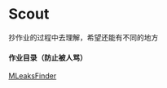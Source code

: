 # Scout
  
  抄作业的过程中去理解，希望还能有不同的地方
  
#### 作业目录（防止被人骂）

[MLeaksFinder](https://github.com/Tencent/MLeaksFinder)
